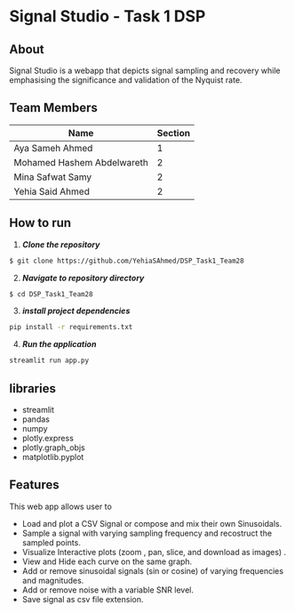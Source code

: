 # Signal Studio - Task 1 DSP
## About
Signal Studio is a webapp that depicts signal sampling and recovery while emphasising the significance and validation of the Nyquist rate.
## Team Members
Name| Section 
--- | --- |
Aya Sameh Ahmed | 1 
Mohamed Hashem Abdelwareth  | 2 
Mina Safwat Samy  | 2
Yehia Said Ahmed | 2 
## How to run
1. **_Clone the repository_**

```sh
$ git clone https://github.com/YehiaSAhmed/DSP_Task1_Team28
```
2. **_Navigate to repository directory_**
```sh
$ cd DSP_Task1_Team28
```
3. **_install project dependencies_**
```sh
pip install -r requirements.txt
```
4. **_Run the application_**
```sh
streamlit run app.py
```
## libraries
- streamlit
- pandas
- numpy
- plotly.express
- plotly.graph_objs
- matplotlib.pyplot
## Features
This web app allows user to
- Load and plot a CSV Signal or compose and mix their own Sinusoidals.
- Sample a signal with varying sampling frequency and recostruct the sampled points.
- Visualize Interactive plots (zoom , pan, slice, and download as images) . 
- View and Hide each curve on the same graph.
- Add or remove sinusoidal signals (sin or cosine) of varying frequencies and magnitudes.
- Add or remove noise with a variable SNR level.
- Save signal as csv file extension.



